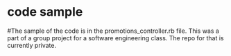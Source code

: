 # code sample

#The sample of the code is in the promotions_controller.rb file. This was a part of a group project for a software engineering class. The repo for that is currently private.
